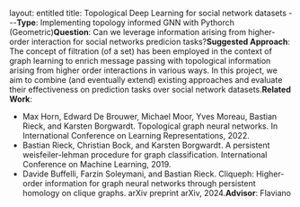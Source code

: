 layout: entitled
title: Topological Deep Learning for social network datasets
---**Type**: Implementing topology informed GNN with Pythorch (Geometric)**Question**:
Can we leverage information arising from higher-order interaction for social networks predicion tasks?**Suggested Approach**:
The concept of filtration (of a set) has been employed in the context of graph learning to enrich message passing with topological information arising from higher order interactions in various ways. In this project, we aim to combine (and eventually extend) existing approaches and evaluate their effectiveness on prediction tasks over social network datasets.**Related Work**:
- Max Horn, Edward De Brouwer, Michael Moor, Yves Moreau, Bastian Rieck, and Karsten Borgwardt. Topological graph neural networks. In International Conference on Learning Representations, 2022.
- Bastian Rieck, Christian Bock, and Karsten Borgwardt. A persistent weisfeiler-lehman procedure for graph classification. International Conference on Machine Learning, 2019.
- Davide Buffelli, Farzin Soleymani, and Bastian Rieck. Cliqueph: Higher-order information for graph neural networks through persistent homology on clique graphs. arXiv preprint arXiv, 2024.**Advisor**: Flaviano
